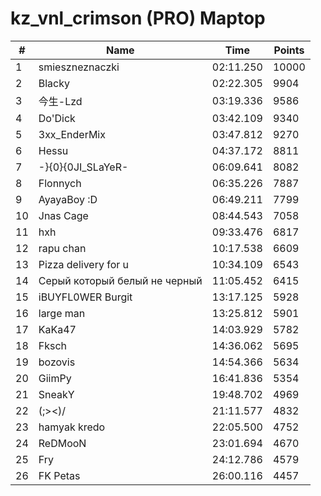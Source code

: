 # kz_vnl_crimson (PRO) Maptop

|  # | Name | Time | Points |
|-------------- | -------------- | -------------- | -------------- | 
| 1 | smieszneznaczki | 02:11.250 | 10000 | 
| 2 | Blacky | 02:22.305 | 9904 | 
| 3 | 今生-Lzd | 03:19.336 | 9586 | 
| 4 | Do'Dick | 03:42.109 | 9340 | 
| 5 | 3xx_EnderMix | 03:47.812 | 9270 | 
| 6 | Hessu | 04:37.172 | 8811 | 
| 7 | -}{0}{0JI_SLaYeR- | 06:09.641 | 8082 | 
| 8 | Flonnych | 06:35.226 | 7887 | 
| 9 | AyayaBoy :D | 06:49.211 | 7799 | 
| 10 | Jnas Cage | 08:44.543 | 7058 | 
| 11 | hxh | 09:33.476 | 6817 | 
| 12 | rapu chan | 10:17.538 | 6609 | 
| 13 | Pizza delivery for u | 10:34.109 | 6543 | 
| 14 | Серый который белый не черный | 11:05.452 | 6415 | 
| 15 | iBUYFL0WER Burgit | 13:17.125 | 5928 | 
| 16 | large man | 13:25.812 | 5901 | 
| 17 | KaKa47 | 14:03.929 | 5782 | 
| 18 | Fksch | 14:36.062 | 5695 | 
| 19 | bozovis | 14:54.366 | 5634 | 
| 20 | GiimPy | 16:41.836 | 5354 | 
| 21 | SneakY | 19:48.702 | 4969 | 
| 22 | (;><)/ | 21:11.577 | 4832 | 
| 23 | hamyak kredo | 22:05.500 | 4752 | 
| 24 | ReDMooN | 23:01.694 | 4670 | 
| 25 | Fry | 24:12.786 | 4579 | 
| 26 | FK Petas | 26:00.116 | 4457 | 

